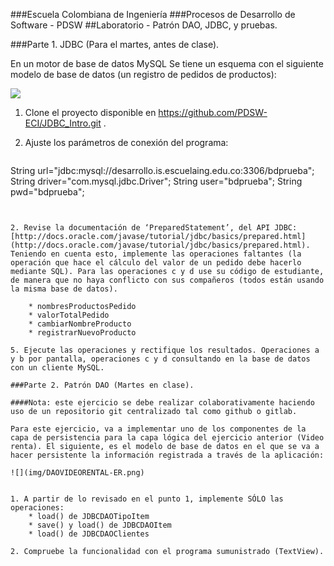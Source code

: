 ###Escuela Colombiana de Ingeniería
###Procesos de Desarrollo de Software - PDSW
##Laboratorio - Patrón DAO, JDBC, y pruebas.

###Parte 1. JDBC (Para el martes, antes de clase).

En un motor de base de datos MySQL Se tiene un esquema con el siguiente modelo de base de datos (un registro de pedidos de productos):

![](img/ex1model.png)


1. Clone el proyecto disponible en https://github.com/PDSW-ECI/JDBC_Intro.git .
3. Ajuste los parámetros de conexión del programa:

	```java
String url="jdbc:mysql://desarrollo.is.escuelaing.edu.co:3306/bdprueba";
String driver="com.mysql.jdbc.Driver";
String user="bdprueba";
String pwd="bdprueba";
```


2. Revise la documentación de ‘PreparedStatement’, del API JDBC:
[http://docs.oracle.com/javase/tutorial/jdbc/basics/prepared.html](http://docs.oracle.com/javase/tutorial/jdbc/basics/prepared.html). Teniendo en cuenta esto, implemente las operaciones faltantes (la operación que hace el cálculo del valor de un pedido debe hacerlo mediante SQL). Para las operaciones c y d use su código de estudiante, de manera que no haya conflicto con sus compañeros (todos están usando la misma base de datos).

	* nombresProductosPedido
	* valorTotalPedido
	* cambiarNombreProducto
	* registrarNuevoProducto

5. Ejecute las operaciones y rectifique los resultados. Operaciones a y b por pantalla, operaciones c y d consultando en la base de datos con un cliente MySQL.

###Parte 2. Patrón DAO (Martes en clase).

####Nota: este ejercicio se debe realizar colaborativamente haciendo uso de un repositorio git centralizado tal como github o gitlab.

Para este ejercicio, va a implementar uno de los componentes de la capa de persistencia para la capa lógica del ejercicio anterior (Video renta). El siguiente, es el modelo de base de datos en el que se va a hacer persistente la información registrada a través de la aplicación:

![](img/DAOVIDEORENTAL-ER.png)


1. A partir de lo revisado en el punto 1, implemente SÓLO las operaciones:
	* load() de JDBCDAOTipoItem
	* save() y load() de JDBCDAOItem
	* load() de JDBCDAOClientes

2. Compruebe la funcionalidad con el programa sumunistrado (TextView).

